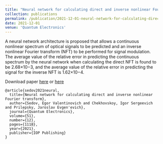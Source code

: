 ```yaml
---
title: "Neural network for calculating direct and inverse nonlinear Fourier transform"
collection: publications
permalink: /publication/2021-12-01-neural-network-for-calculating-direct-and-inverse-nonlinear-fourier-transform
date: 2021-12-01
venue: 'Quantum Electronics'
---
```

A neural network architecture is proposed that allows a continuous nonlinear spectrum of optical signals 
to be predicted and an inverse nonlinear Fourier transform (NFT) to be performed for signal modulation. 
The average value of the relative error in predicting the continuous spectrum by the neural network 
when calculating the direct NFT is found to be 2.68×10−3, 
and the average value of the relative error in predicting the signal for the inverse NFT is 1.62×10−4.

Download paper [here](http://esf0.github.io/files/neural_network_for_calculating_direct_and_inverse_nonlinear_fourier_transform.pdf) or 
[here](https://iopscience.iop.org/article/10.1070/QEL17655)

```
@article{sedov2021neural,
  title={Neural network for calculating direct and inverse nonlinear Fourier transform},
  author={Sedov, Egor Valentinovich and Chekhovskoy, Igor Sergeevich and Prilepsky, Jaroslav Evgen'evich},
  journal={Quantum Electronics},
  volume={51},
  number={12},
  pages={1118},
  year={2021},
  publisher={IOP Publishing}
}
```